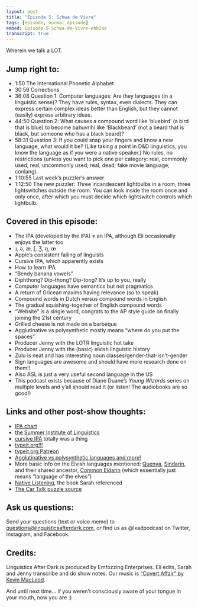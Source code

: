```yaml
---
layout: post
title: "Episode 5: Schwa de Vivre"
tags: [episode, normal episode]
embed: Episode-5-Schwa-de-Vivre-ehh2ae
transcript: true
---
```


Wherein we talk a LOT.
<!--more-->

## Jump right to:
- 1:50 The International Phonetic Alphabet
- 30:59 Corrections
- 36:08 Question 1: Computer languages: Are they languages (in a linguistic sense)? They have rules, syntax, even dialects.  They can express certain complex ideas better than English, but they cannot (easily) express arbitrary ideas.
- 44:50 Question 2: What causes a compound word like ‘bluebird’ (a bird that is blue) to become bahuvrihi like ‘Blackbeard’ (not a beard that is black, but someone who has a black beard)?
- 58:31 Question 3: If you could snap your fingers and know a new language, what would it be? (Like taking a point in D&D linguistics, you know the language as if you were a native speaker.) No rules, no restrictions (unless you want to pick one per category: real, commonly used; real, uncommonly used; real, dead; fake movie language; conlang).
- 1:10:55 Last week’s puzzler’s answer
- 1:12:50 The new puzzler: Three incandescent lightbulbs in a room, three lightswitches outside the room. You can look inside the room once and only once, after which you must decide which lightswitch controls which lightbulb.

## Covered in this episode:
- The IPA (developed by the IPA) ≠ an IPA, although Eli occasionally enjoys the latter too
- ɹ, ə, æ, ʃ, Ʒ, ŋ, œ
- Apple’s consistent failing of linguists
- Cursive IPA, which apparently exists
- How to learn IPA
- “Bendy banana vowels”
- Diphthong? Dip-thong? Dip-tong? It’s up to you, really
- Computer languages have semantics but not pragmatics
- A return of Gricean maxims having relevance (so to speak)
- Compound words in Dutch versus compound words in English
- The gradual squishing-together of English compound words
- “Website” is a single word, congrats to the AP style guide on finally joining the 21st century
- Grilled cheese is not made on a barbeque
- Agglutinative vs polysynthetic mostly means “where do you put the spaces”
- Producer Jenny with the LOTR linguistic hot take
- Producer Jenny with the (basic) elvish linguistic history
- Zulu is neat and has interesting noun classes/gender-that-isn’t-gender
- Sign languages are awesome and should have more research done on them!!
- Also ASL is just a very useful second language in the US
- This podcast exists because of Diane Duane’s _Young Wizards_ series on multiple levels and y’all should read it (or listen! The audiobooks are so good!)

## Links and other post-show thoughts:
- [IPA chart](http://lxad.cf/ipa-chart)
- [the Summer Institute of Linguistics](http://lxad.cf/5-SIL)
- [cursive IPA](http://lxad.cf/5-cursive) totally was a thing
- [typeit.org!!!](https://typeit.org)
- [typeit.org Patreon](http://lxad.cf/5-typepat)
- [Agglutinative vs polysynthetic languages and more!](http://lxad.cf/5-morphtype)
- More basic info on the Elvish languages mentioned: [Quenya](http://lxad.cf/5-quenya), [Sindarin](http://lxad.cf/5-sindarin), and their shared ancestor, [Common Eldarin](http://lxad.cf/5-eldarin) (which essentially just means “language of the elves”)
- [Native Listening](http://lxad.cf/5-book), the book Sarah referenced
- [The Car Talk puzzle source](http://lxad.cf/5-puzzle)

## Ask us questions:
Send your questions (text or voice memo) to questions@linguisticsafterdark.com, or find us as @lxadpodcast on Twitter, Instagram, and Facebook.

## Credits:
Linguistics After Dark is produced by Emfozzing Enterprises. Eli edits, Sarah and Jenny transcribe and do show notes. Our music is ["Covert Affair" by Kevin MacLeod](http://lxad.cf/music).

And until next time… if you weren’t consciously aware of your tongue in your mouth, now you are :)
